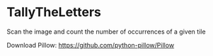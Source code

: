 # TallyTheLetters
Scan the image and count the number of occurrences of a given tile

Download Pillow: https://github.com/python-pillow/Pillow
